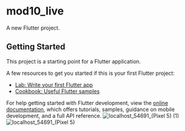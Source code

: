 # mod10_live

A new Flutter project.

## Getting Started

This project is a starting point for a Flutter application.

A few resources to get you started if this is your first Flutter project:

- [Lab: Write your first Flutter app](https://docs.flutter.dev/get-started/codelab)
- [Cookbook: Useful Flutter samples](https://docs.flutter.dev/cookbook)

For help getting started with Flutter development, view the
[online documentation](https://docs.flutter.dev/), which offers tutorials,
samples, guidance on mobile development, and a full API reference.
![localhost_54691_(Pixel 5) (1)](https://github.com/shuvosonjoy/flutterPractice/assets/105931179/3446075b-99b7-4c47-a918-277dd9d9f8da)
![localhost_54691_(Pixel 5)](https://github.com/shuvosonjoy/flutterPractice/assets/105931179/05ff3ab8-b61e-4ea3-9daf-d55e2014274f)

